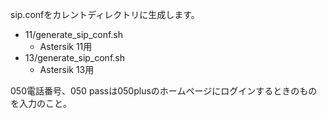 sip.confをカレントディレクトリに生成します。

* 11/generate_sip_conf.sh
  * Astersik 11用
* 13/generate_sip_conf.sh
  * Astersik 13用

050電話番号、050 passは050plusのホームページにログインするときのものを入力のこと。

